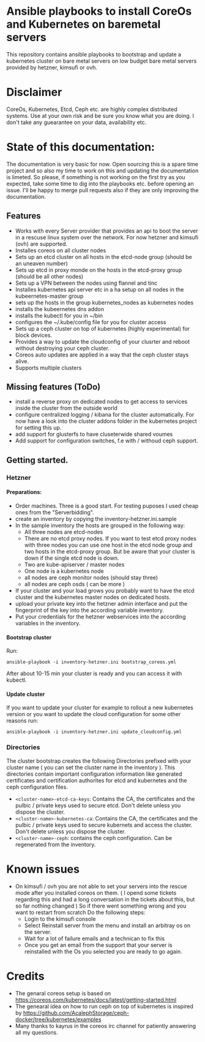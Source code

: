 # Ansible playbooks to install CoreOs and Kubernetes on baremetal servers

This repository contains ansible playbooks to bootstrap and update a kubernetes cluster on bare metal servers on low budget bare metal servers provided by hetzner, kimsufi or ovh.

# Disclaimer 
CoreOs, Kubernetes, Etcd, Ceph etc. are highly complex distributed systems. Use at your own risk and be sure you know what you are doing. I don't take any guearantee on your data, availability etc.

# State of this documentation:
The documentation is very basic for now. Open sourcing this is a spare time project and so also my time to work on this and updating the documentation is limeted. So please, if something is not working on the first try as you expected, take some time to dig into the playbooks etc. before opening an issue. I'll be happy to merge pull requests also if they are only improving the documentation.

## Features

* Works with every Server provider that provides an api to boot the server in a rescuse linux system over the network. For now hetzner and kimsufi (ovh) are supported.
* Installes coreos on all cluster nodes
* Sets up an etcd cluster on all hosts in the etcd-node group (should be an uneaven number)
* Sets up etcd in proxy monde on the hosts in the etcd-proxy group (should be all other nodes)
* Sets up a VPN between the nodes using flannel and tinc
* Installes kubernetes api server etc  in a ha setup on all nodes in the kubeernetes-master group
* sets up the hosts in the group kubernetes_nodes as kubernetes nodes
* installs the kubeernetes dns addon
* installs the kubectl for you in ~/bin
* configures the ~/.kube/config file for you for cluster access
* Sets up a ceph cluster on top of kubernetes (highly experimental) for block devices.
* Provides a way to update the cloudconfig of your clusrter and reboot without destroying your ceph cluster.
* Coreos auto updates are applied in a way that the ceph cluster stays alive.
* Supports multiple clusters 

## Missing features (ToDo)
* install a reverse proxy on dedicated nodes to get access to services inside the cluster from the outside world
* configure centralized logging / kibana for the cluster automatically. For now have a look into the cluster addons folder in the kubernetes project for setting this up.
* add support for glusterfs to have cluseterwide shared voumes
* Add support for configuration switches, f.e with / withoud ceph support.

## Getting started.
### Hetzner
#### Preparations:
* Order machines. Three is a good start. For testing puposes I used cheap ones from the "Serverbidding".
* create an inventory by copying the inventory-hetzner.ini.sample
* In the sample inventory the hosts are grouped in the following way:
    * All three nodes are etcd-nodes
    * There are no etcd proxy nodes. If you want to test etcd proxy nodes with three nodes you can use one host in the etcd node group and two hosts in the etcd-proxy group. But be aware that your cluster is down if the single etcd node is down.
    * Two are kube-apiserver / master nodes
    * One node is a kubernetes node
    * all nodes are ceph monitor nodes (should stay three)
    * all nodes are ceph osds ( can be more )
* If your cluster and your load grows you probably want to have the etcd cluster and the kubernetes master nodes on dedicated hosts.
* upload your private key into the hetzner admin interface and put the fingerprint of the key into the according variable inventory.
* Put your credentials for the hetzner webservices into the according variables in the inventory.
#### Bootstrap cluster

Run:

    ansible-playbook -i inventory-hetzner.ini bootstrap_coreos.yml

After about 10-15 min your cluster is ready and you can access it with kubectl.
#### Update cluster
If you want to update your cluster for example to rollout a new kubernetes version or you want to update the cloud configuration for some other reasons run:

    ansible-playbook -i inventory-hetzner.ini update_cloudconfig.yml
    

### Directories
The cluster bootstrap creates the following Directories prefixed with your cluster name ( you can set the cluster name in the inventory ). This directories contain important configuration information like generated certificates and certification authorites for etcd and kubernetes and the ceph configuration files.

* `<cluster-name>-etcd-ca-keys`: Contains the CA, the certificates and the pulbic / private keys used to secure etcd. Don't delete unless you dispose the cluster.
* `<cluster-name>-kubernetes-ca`: Contains the CA, the certificates and the pulbic / private keys used to secure kubernets and access the cluster. Don't delete unless you dispose the cluster. 
* `<cluster-name>-ceph`: contains the ceph configuration. Can be regenerated from the inventory.



# Known issues
* On kimsufi / ovh you are not able to set your servers into the rescue mode after you installed coreos on them. ( I opend some tickets regarding this and had a long conversation in the tickets about this, but so far nothing changed ) So if there went something wrong and you want to restart from scratch Do the following steps:
    * Login to the kimsufi console
    * Select Reinstall server from the menu and install an arbitray os on the server.
    * Wait for a lot of failure emails and a technican to fix this
    * Once you get an email from the support that your server is reinstalled with the Os you selected you are ready to go again.

# Credits 

* The genaral coreos setup is based on https://coreos.com/kubernetes/docs/latest/getting-started.html 
* The genearal idea on how to run ceph on top of kubernetes is inspired by https://github.com/AcalephStorage/ceph-docker/tree/kubernetes/examples
* Many thanks to kayrus in the coreos irc channel for patiently answering all my questions.

